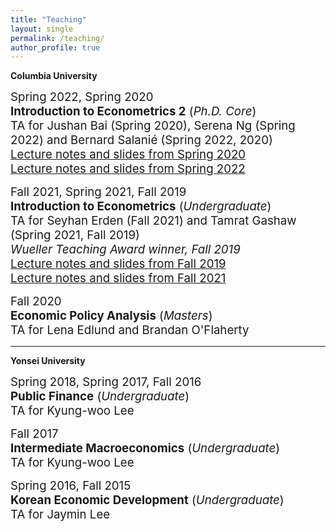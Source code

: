 ```yaml
---
title: "Teaching"
layout: single
permalink: /teaching/
author_profile: true
---
```


**Columbia University**


  <span style="font-size:14pt;">Spring 2022, Spring 2020</span><br>
  <span style="font-size:14pt;">**Introduction to Econometrics 2** (*Ph.D. Core*)</span><br>
  <span style="font-size:14pt;">TA for Jushan Bai (Spring 2020), Serena Ng (Spring 2022) and Bernard Salanié (Spring 2022, 2020)</span><br>
  <span style="font-size:14pt;">[Lecture notes and slides from Spring 2020](https://github.com/seunghunlee918/phd_econometrics)</span><br>
    <span style="font-size:14pt;">[Lecture notes and slides from Spring 2022](https://github.com/seunghunlee918/phd_econometrics_2022s)</span><br>

<span style="font-size:14pt;">Fall 2021, Spring 2021, Fall 2019</span><br>
<span style="font-size:14pt;">**Introduction to Econometrics**  (*Undergraduate*)</span><br>
<span style="font-size:14pt;">  TA for Seyhan Erden (Fall 2021) and Tamrat Gashaw (Spring 2021, Fall 2019)</span><br>
<span style="font-size:14pt;">   *Wueller Teaching Award winner, Fall 2019*</span><br>
<span style="font-size:14pt;"> [Lecture notes and slides from Fall 2019](https://github.com/seunghunlee918/ugrad_introtometrics) </span><br>
<span style="font-size:14pt;"> [Lecture notes and slides from Fall 2021](https://github.com/seunghunlee918/ugrad_introtometrics_2021f) </span><br>

<span style="font-size:14pt;">Fall 2020</span><br>
<span style="font-size:14pt;">**Economic Policy Analysis** (*Masters*)</span><br>
<span style="font-size:14pt;">  TA for Lena Edlund and Brandan O'Flaherty</span><br>
  
  

 
 
---
**Yonsei University**

<span style="font-size:14pt;">Spring 2018, Spring 2017, Fall 2016</span><br>
<span style="font-size:14pt;">**Public Finance** (*Undergraduate*) </span><br> 
<span style="font-size:14pt;">TA for Kyung-woo Lee</span><br>

<span style="font-size:14pt;">Fall 2017</span><br> 
<span style="font-size:14pt;">**Intermediate Macroeconomics** (*Undergraduate*)</span><br>
<span style="font-size:14pt;">TA for Kyung-woo Lee</span>
  
  <span style="font-size:14pt;">Spring 2016, Fall 2015</span> <br>
  <span style="font-size:14pt;">**Korean Economic Development** (*Undergraduate*)</span><br>
  <span style="font-size:14pt;">TA for Jaymin Lee</span>
  
